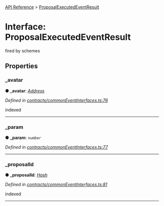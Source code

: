 [API Reference](../README.md) > [ProposalExecutedEventResult](../interfaces/ProposalExecutedEventResult.md)



# Interface: ProposalExecutedEventResult


fired by schemes


## Properties
<a id="_avatar"></a>

###  _avatar

**●  _avatar**:  *[Address](../#Address)* 

*Defined in [contracts/commonEventInterfaces.ts:76](https://github.com/daostack/arc.js/blob/61e5f90/lib/contracts/commonEventInterfaces.ts#L76)*



indexed




___

<a id="_param"></a>

###  _param

**●  _param**:  *`number`* 

*Defined in [contracts/commonEventInterfaces.ts:77](https://github.com/daostack/arc.js/blob/61e5f90/lib/contracts/commonEventInterfaces.ts#L77)*





___

<a id="_proposalId"></a>

###  _proposalId

**●  _proposalId**:  *[Hash](../#Hash)* 

*Defined in [contracts/commonEventInterfaces.ts:81](https://github.com/daostack/arc.js/blob/61e5f90/lib/contracts/commonEventInterfaces.ts#L81)*



indexed




___


